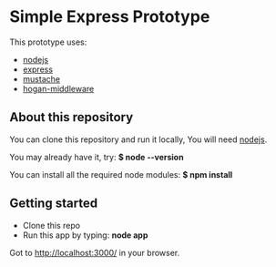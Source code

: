 Simple Express Prototype
========================

This prototype uses:

* [nodejs](http://nodejs.org/)
* [express](http://expressjs.com/)
* [mustache](http://mustache.github.io/)
* [hogan-middleware](https://www.npmjs.org/package/hogan-middleware/)


About this repository
---------------------

You can clone this repository and run it locally,
You will need [nodejs](http://nodejs.org/).

You may already have it, try:
**$ node --version**

You can install all the required node modules:
**$ npm install**


Getting started
---------------

* Clone this repo
* Run this app by typing: **node app**

Got to [http://localhost:3000/](http://localhost:3000/) in your browser.